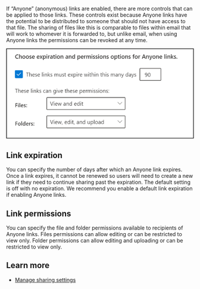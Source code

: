 If “Anyone” (anonymous) links are enabled, there are more controls that can be applied to those links. These controls exist because Anyone links have the potential to be distributed to someone that should not have access to that file. The sharing of files like this is comparable to files within email that will work to whomever it is forwarded to, but unlike email, when using Anyone links the permissions can be revoked at any time.

 ![If “Anyone” (anonymous) links are enabled, there are more controls that can be applied to those links](../media/expiration-permissions-settings.png)

## Link expiration

You can specify the number of days after which an Anyone link expires. Once a link expires, it cannot be renewed so users will need to create a new link if they need to continue sharing past the expiration. The default setting is off with no expiration. We recommend you enable a default link expiration if enabling Anyone links.

## Link permissions

You can specify the file and folder permissions available to recipients of Anyone links. Files permissions can allow editing or can be restricted to view only. Folder permissions can allow editing and uploading or can be restricted to view only.

## Learn more

- [Manage sharing settings](/sharepoint/turn-external-sharing-on-or-off?azure-portal=true)
